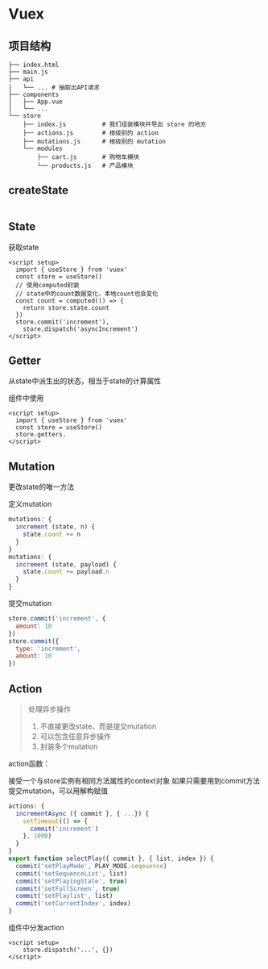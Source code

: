 # Vuex

## 项目结构

```
├── index.html
├── main.js
├── api
│   └── ... # 抽取出API请求
├── components
│   ├── App.vue
│   └── ...
└── store
    ├── index.js          # 我们组装模块并导出 store 的地方
    ├── actions.js        # 根级别的 action
    ├── mutations.js      # 根级别的 mutation
    └── modules
        ├── cart.js       # 购物车模块
        └── products.js   # 产品模块
```

## createState

```js
```



## State

获取state

```vue
<script setup>
  import { useStore } from 'vuex'
  const store = useStore()
  // 使用computed封装
  // state中的count数据变化，本地count也会变化
  const count = computed(() => {
    return store.state.count
  })
  store.commit('increment'),
	store.dispatch('asyncIncrement')
</script>
```



## Getter

从state中派生出的状态，相当于state的计算属性

组件中使用

```vue
<script setup>
  import { useStore } from 'vuex'
  const store = useStore()
  store.getters.
</script>
```



## Mutation

更改state的唯一方法

定义mutation

```js
mutations: {
  increment (state, n) {
    state.count += n
  }
}
mutations: {
  increment (state, payload) {
    state.count += payload.n
  }
}
```

提交mutation

```js
store.commit('increment', {
  amount: 10
})
store.commit({
  type: 'increment',
  amount: 10
})
```



## Action

> 处理异步操作
>
> 1. 不直接更改state，而是提交mutation
> 2. 可以包含任意异步操作
> 3. 封装多个mutation

action函数：

接受一个与store实例有相同方法属性的context对象
如果只需要用到commit方法提交mutation，可以用解构赋值

```js
actions: {
  incrementAsync ({ commit }, { ...}) {
    setTimeout(() => {
      commit('increment')
    }, 1000)
  }
}
export function selectPlay({ commit }, { list, index }) {
  commit('setPlayMode', PLAY_MODE.seqeuence)
  commit('setSequenceList', list)
  commit('setPlayingState', true)
  commit('setFullScreen', true)
  commit('setPlaylist', list)
  commit('setCurrentIndex', index)
}
```

组件中分发action

```vue
<script setup>
	store.dispatch('...', {})
</script>
```

